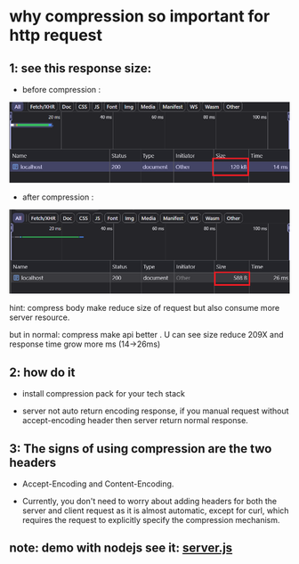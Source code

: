 # why compression so important for http request

## 1: see this response size:

- before compression :

![before compression](./imgs/pre-compression.png)

- after compression :

![before compression](./imgs/after.png)

hint: compress body make reduce size of request but also consume more server resource.

but in normal: compress make api better . U can see size reduce 209X and response time grow more ms (14->26ms)

## 2: how do it

- install compression pack for your tech stack

- server not auto return encoding response, if you manual request without accept-encoding header then server return normal response.

## 3: The signs of using compression are the two headers

- Accept-Encoding and Content-Encoding.

- Currently, you don't need to worry about adding headers for both the server and client request as it is almost automatic, except for curl, which requires the request to explicitly specify the compression mechanism.

## note: demo with nodejs see it: [server.js](./server.js)
